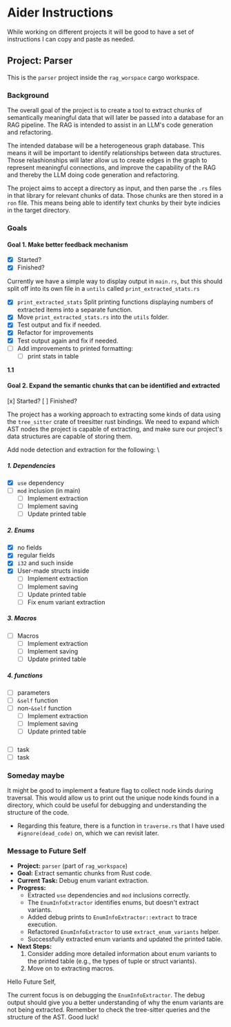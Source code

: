 # Aider Instructions

While working on different projects it will be good to have a set of
instructions I can copy and paste as needed.

## Project: Parser

This is the `parser` project inside the `rag_worspace` cargo workspace.

### Background

The overall goal of the project is to create a tool to extract chunks of
semantically meaningful data that will later be passed into a database for an
RAG pipeline. The RAG is intended to assist in an LLM's code generation and
refactoring.

The intended database will be a heterogeneous graph database. This means it will
be important to identify relationships between data structures. Those
relashionships will later allow us to create edges in the graph to represent
meaningful connections, and improve the capability of the RAG and thereby the
LLM doing code generation and refactoring.

The project aims to accept a directory as input, and then parse the `.rs` files in that library for relevant chunks of data. Those chunks are then stored in a `ron` file. This means being able to identify text chunks by their byte indicies in the target directory.

### Goals

#### Goal 1. Make better feedback mechanism

- [x] Started?
- [x] Finished?

Currently we have a simple way to display output in `main.rs`, but this should
split off into its own file in a `untils` called `print_extracted_stats.rs`

- [x] `print_extracted_stats` Split printing functions displaying numbers of
extracted items into a separate function.
- [x] Move `print_extracted_stats.rs` into the `utils` folder.
- [x] Test output and fix if needed.
- [x] Refactor for improvements
- [x] Test output again and fix if needed.
- [ ] Add improvements to printed formatting:
  - [ ] print stats in table

**1.1**

#### Goal 2. Expand the semantic chunks that can be identified and extracted

  [x] Started?
  [ ] Finished?

The project has a working approach to extracting some kinds of data using the
`tree_sitter` crate of treesitter rust bindings. We need to expand which AST
nodes the project is capable of extracting, and make sure our project's data
structures are capable of storing them.

Add node detection and extraction for the following: \

##### 1. Dependencies

- [x] `use` dependency
- [ ] `mod` inclusion (in main)
  - [ ] Implement extraction
  - [ ] Implement saving
  - [ ] Update printed table

##### 2. Enums

- [x] no fields
- [x] regular fields
- [x] `i32` and such inside
- [x] User-made structs inside
  - [ ] Implement extraction
  - [ ] Implement saving
  - [ ] Update printed table
  - [ ] Fix enum variant extraction

##### 3. Macros

- [ ] Macros
  - [ ] Implement extraction
  - [ ] Implement saving
  - [ ] Update printed table

##### 4. functions

- [ ] parameters
- [ ] `&self` function
- [ ] non-`&self` function
  - [ ] Implement extraction
  - [ ] Implement saving
  - [ ] Update printed table

##### <maybe more here later>

- [ ] task
- [ ] task

### Someday maybe

It might be good to implement a feature flag to collect node kinds during
traversal. This would allow us to print out the unique node kinds found in a
directory, which could be useful for debugging and understanding the structure
of the code.

- Regarding this feature, there is a function in `traverse.rs` that I have used
`#ignore(dead_code)` on, which we can revisit later.

### Message to Future Self

*   **Project:** `parser` (part of `rag_workspace`)
*   **Goal:** Extract semantic chunks from Rust code.
*   **Current Task:** Debug enum variant extraction.
*   **Progress:**
    *   Extracted `use` dependencies and `mod` inclusions correctly.
    *   The `EnumInfoExtractor` identifies enums, but doesn't extract variants.
    *   Added debug prints to `EnumInfoExtractor::extract` to trace execution.
    *   Refactored `EnumInfoExtractor` to use `extract_enum_variants` helper.
    *   Successfully extracted enum variants and updated the printed table.
*   **Next Steps:**
    1.  Consider adding more detailed information about enum variants to the printed table (e.g., the types of tuple or struct variants).
    2.  Move on to extracting macros.

Hello Future Self,

The current focus is on debugging the `EnumInfoExtractor`. The debug output
should give you a better understanding of why the enum variants are not being
extracted. Remember to check the tree-sitter queries and the structure of the
AST. Good luck!

